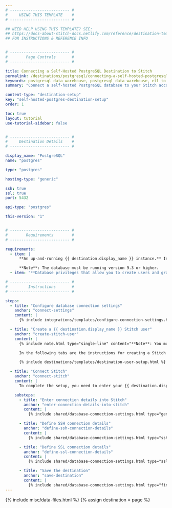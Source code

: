 ```yaml
---
# -------------------------- #
#     USING THIS TEMPLATE    #
# -------------------------- #

## NEED HELP USING THIS TEMPLATE? SEE:
## https://docs-about-stitch-docs.netlify.com/reference/destination-templates/destination-setup/
## FOR INSTRUCTIONS & REFERENCE INFO


# -------------------------- #
#        Page Controls       #
# -------------------------- #

title: Connecting a Self-Hosted PostgreSQL Destination to Stitch
permalink: /destinations/postgresql/connecting-a-self-hosted-postgresql-data-warehouse-to-stitch
keywords: postgresql data warehouse, postgresql data warehouse, etl to postgres, postgres etl, postgresql etl
summary: "Connect a self-hosted PostgreSQL database to your Stitch account as a destination."

content-type: "destination-setup"
key: "self-hosted-postgres-destination-setup"
order: 1

toc: true
layout: tutorial
use-tutorial-sidebar: false


# -------------------------- #
#     Destination Details    #
# -------------------------- #

display_name: "PostgreSQL"
name: "postgres"

type: "postgres"

hosting-type: "generic"

ssh: true
ssl: true
port: 5432

api-type: "postgres"

this-version: "1"


# -------------------------- #
#        Requirements        #
# -------------------------- #

requirements:
  - item: |
      **An up-and-running {{ destination.display_name }} instance.** Instructions for installing {{ destination.display_name }} and creating an initial database are outside the scope of this tutorial; our instructions assume that you have a {{ destination.display_name }} instance up and running. For help installing and getting started with {{ destination.display_name }}, refer to the [Postgres documentation](https://www.postgresql.org/docs/){:target="new"}.

      **Note**: The database must be running version 9.3 or higher.
  - item: "**Database privileges that allow you to create users and grant privileges.** This is required to create a database user for Stitch."

# -------------------------- #
#         Instructions       #
# -------------------------- #

steps:
  - title: "Configure database connection settings"
    anchor: "connect-settings"
    content: |
      {% include integrations/templates/configure-connection-settings.html %}

  - title: "Create a {{ destination.display_name }} Stitch user"
    anchor: "create-stitch-user"
    content: |
      {% include note.html type="single-line" content="**Note**: You must have superuser privileges or the ability to create a user and grant privileges to complete this step." %}

      In the following tabs are the instructions for creating a Stitch {{ destination.display_name }} database user and explanations for the permissions Stitch requires.

      {% include destinations/templates/destination-user-setup.html %}

  - title: "Connect Stitch"
    anchor: "connect-stitch"
    content: |
      To complete the setup, you need to enter your {{ destination.display_name }} connection details into the {{ app.page-names.dw-settings }} page in Stitch.

    substeps:
      - title: "Enter connection details into Stitch"
        anchor: "enter-connection-details-into-stitch"
        content: |
          {% include shared/database-connection-settings.html type="general" %}

      - title: "Define SSH connection details"
        anchor: "define-ssh-connection-details"
        content: |
          {% include shared/database-connection-settings.html type="ssh" %}

      - title: "Define SSL connection details"
        anchor: "define-ssl-connection-details"
        content: |
          {% include shared/database-connection-settings.html type="ssl" ssl-fields=true %}

      - title: "Save the destination"
        anchor: "save-destination"
        content: |
          {% include shared/database-connection-settings.html type="finish-up" %}
---
```

{% include misc/data-files.html %}
{% assign destination = page %}
